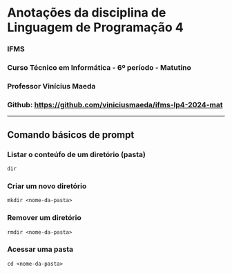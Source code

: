 # Anotações da disciplina de Linguagem de Programação 4
### IFMS
### Curso Técnico em Informática - 6º período - Matutino
### Professor Vinícius Maeda
### Github: https://github.com/viniciusmaeda/ifms-lp4-2024-mat

---

## Comando básicos de prompt
### Listar o conteúfo de um diretório (pasta)

```
dir
```

### Criar um novo diretório

```
mkdir <nome-da-pasta>
```

### Remover um diretório

```
rmdir <nome-da-pasta>
```

### Acessar uma pasta

```
cd <nome-da-pasta>
```